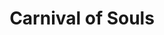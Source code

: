 ---
layout: film
 
excerpt: Mary Henry is enjoying the day by riding around in a car with two friends. When challenged to a drag, the women accept, but are forced off of a bridge. It appears that all are drowned, until Mary amazingly emerges from the river. After recovering, Mary is dogged by a mysterious phantom figure that seems to reside in an old run-down pavilion. Here Mary must confront the personal demons of her spiritual insouciance.
title: Carnival of Souls
runtime: 78
genre: 
- Horror
- Mystery
silent: no
decade: 1960s
recommended: yes
editors-rating: 4
image:  /feature-images/carnival-of-souls.jpg
video: https://www.youtube.com/embed/eHnaRrynYYA?rel=0&amp;controls=0&amp;showinfo=0
synopsis: Mary Henry is enjoying the day by riding around in a car with two friends. When challenged to a drag, the women accept, but are forced off of a bridge. It appears that all are drowned, until Mary, quite some time later, amazingly emerges from the river. After recovering, Mary accepts a job in a new town as a church organist, only to be dogged by a mysterious phantom figure that seems to reside in an old run-down pavilion. It is here that Mary must confront the personal demons of her spiritual insouciance.
director:  Herk Harvey
year: 1962
country: USA
cast:
- Candace Hilligoss
- Frances Feist
- Sidney Berger 
imdb: http://www.imdb.com/title/tt0055830/?ref_=nv_sr_1

--- 